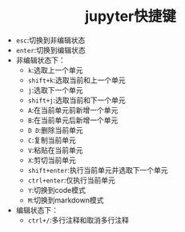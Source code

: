 # <center>jupyter快捷键</center>  

* `esc`:切换到非编辑状态
* `enter`:切换到编辑状态
* 非编辑状态下：  
    * `k`:选取上一个单元
    * `shift+k`:选取当前和上一个单元
    * `j`:选取下一个单元
    * `shift+j`:选取当前和下一个单元
    * `A`:在当前单元前新增一个单元
    * `B`:在当前单元后新增一个单元
    * `D D`:删除当前单元
    * `C`:复制当前单元
    * `V`:粘贴在当前单元
    * `X`:剪切当前单元
    * `shift+enter`:执行当前单元并选取下一个单元
    * `ctrl+enter`:仅执行当前单元
    * `Y`:切换到code模式
    * `M`:切换到markdown模式  
* 编辑状态下：
    * `ctrl+/`:多行注释和取消多行注释
